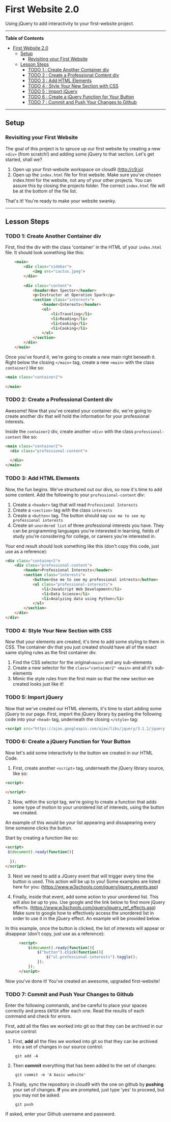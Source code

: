 # First Website 2.0
Using jQuery to add interactivity to your first-website project.

---

**Table of Contents**
- [First Website 2.0](#first-website-2.0)
  - [Setup](#setup)
    - [Revisiting your First Website](#revisiting-your-first-website)
  - [Lesson Steps](#lesson-steps)
    - [TODO 1 : Create Another Container div](#todo-1--create-another-container-div)
    - [TODO 2 : Create a Professional Content div](#todo-2--create-a-professional-content-div)
    - [TODO 3 : Add HTML Elements](#todo-3--add-html-elements)
    - [TODO 4 : Style Your New Section with CSS](#todo-4--style-your-new-section-with-css)
    - [TODO 5 : Import jQuery](#todo-5--import-jQuery)
    - [TODO 6 : Create a jQuery Function for Your Button](#todo-6--create-a-jQuery-Function-for-your-button)
    - [TODO 7 : Commit and Push Your Changes to Github](#todo-14--go-live)

---
## Setup
### Revisiting your First Website

The goal of this project is to spruce up our first website by creating a new `<div>` (from scratch!) and adding some jQuery to that section. Let's get started, shall we?

1.  Open up your first-website workspace on cloud9 (http://c9.io)
2.  Open up the `index.html` file for first website. Make sure you've chosen index.html for the website, not any of your other projects. You can assure this by closing the projects folder. The correct `index.html` file will be at the bottom of the file list.

That's it! You're ready to make your website swanky.

---
## Lesson Steps

### TODO 1: Create Another Container div
First, find the div with the class 'container' in the HTML of your `index.html` file. It should look something like this:
```HTML
    <main>
        <div class="sidebar">
            <img src="cactus.jpeg">
        </div>
           
        <div class="content">
            <header>Ben Spector</header>
            <p>Instructor at Operation Spark</p>
            <section class="interests">
                <header>Interests</header>
                <ul>
                    <li>Traveling</li>
                    <li>Reading</li>
                    <li>Cooking</li>
                    <li>Cooking</li>
                </ul>
            </section>
        </div>
    </main>
```
Once you've found it, we're going to create a *new* main right beneath it. Right below the closing `</main>` tag, create a new `<main>` with the class `container2` like so:

```HTML
<main class="container2">
  
</main>
```

### TODO 2: Create a Professional Content div
Awesome! Now that you've created your container div, we're going to create another div that will hold the information for your professional interests. 

Inside the `container2` div, create another `<div>` with the class `professional-content` like so:
```HTML
<main class="container2">
  <div class="professional-content">
  
  </div>
</main>
```
### TODO 3: Add HTML Elements
Now, the fun begins. We've structured out our divs, so now it's time to add some content. Add the following to your `professional-content` div:

1. Create a `<header>` tag that will read `Professional Interests`
2. Create a `<section>` tag with the class `interests`
3. Create a `<button>` tag. The button should say `use me to see my professional interests`
4. Create an `unordered list` of three professional interests you have. They can be programming languages you're interested in learning, fields of study you're considering for college, or careers you're interested in.

Your end result should look something like this (don't copy this code, just use as a reference):
```HTML
<div class="container2">
    <div class="professional-content">
        <header>Professional Interests</header>
        <section class="interests">
            <button>Use me to see my professional intrests</button>
            <ul class="professional-interests">
                <li>JavaScript Web Development</li>
                <li>Data Science</li>
                <li>Analyzing data using Python</li>
            </ul>
        </section>
    </div>
</div>
```

### TODO 4: Style Your New Section with CSS
Now that your elements are created, it's time to add some styling to them in CSS. The container div that you just created should have all of the exact same styling rules as the first container div.

1. Find the CSS selector for the original`<main>` and any sub-elements
2. Create a new selector for the `class="container2"` `<main>` and all it's sub-elements
3. Mimic the style rules from the first main so that the new section we created looks just like it!

### TODO 5: Import jQuery
Now that we've created our HTML elements, it's time to start adding some jQuery to our page.
First, import the jQuery library by pasting the following code into your `<head>` tag, underneath the closing `</style>` tag:
 ```HTML
<script src="https://ajax.googleapis.com/ajax/libs/jquery/3.1.1/jquery.min.js"></script>
```
### TODO 6: Create a jQuery Function for Your Button
Now let's add some interactivity to the button we created in our HTML Code.
1. First, create another `<script>` tag, underneath the jQuery library source, like so:
```HTML
<script>
  
</script>
```
2. Now, within the script tag, we're going to create a function that adds some type of motion to your unordered list of interests, using the button we created. 

An example of this would be your list appearing and dissapearing every time someone clicks the button.

Start by creating a function like so:
```HTML
<script>
 $(document).ready(function(){
                
  });
</script>  
```

3. Next we need to add a JQuery event that will trigger every time the button is used. This action will be up to you! Some examples are listed here for you:
(https://www.w3schools.com/jquery/jquery_events.asp)

4. Finally, inside that event, add some action to your unordered list. This will also be up to you. Use google and the link below to find more jQuery effects. 
(https://www.w3schools.com/jquery/jquery_ref_effects.asp)
Make sure to google how to effectively access the unordered list in order to use it in the jQuery effect. An example will be provided below.

In this example, once the button is clicked, the list of interests will appear or disappear (don't copy, just use as a reference):

  ```HTML
        <script>
            $(document).ready(function(){
                $("button").click(function(){
                    $("ul.professional-interests").toggle();
                });
            });
        </script>
  ```
  Now you've done it! You've created an awesome, upgraded first-website!
### TODO 7: Commit and Push Your Changes to Github
Enter the following commands, and be careful to place your spaces correctly and press `ENTER` after each one. Read the results of each command and check for errors.

First, add all the files we worked into git so that they can be archived in our source control:

1. First, **add** all the files we worked into git so that they can be archived into a set of changes in our source control:
    
        git add -A

2. Then **commit** everything that has been added to the set of changes:
    
        git commit -m 'A basic website'

3. Finally, sync the repository in cloud9 with the one on github by **pushing** your set of changes. **If** you are prompted, just type 'yes' to proceed, but you may not be asked.
    
        git push
    
If asked, enter your Github username and password. 
